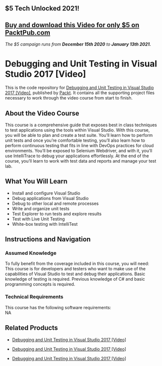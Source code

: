 ## $5 Tech Unlocked 2021!
[Buy and download this Video for only $5 on PacktPub.com](https://www.packtpub.com/product/debugging-and-unit-testing-in-visual-studio-2017-video/9781787287143)
-----
*The $5 campaign         runs from __December 15th 2020__ to __January 13th 2021.__*

# Debugging and Unit Testing in Visual Studio 2017 [Video]
This is the code repository for [Debugging and Unit Testing in Visual Studio 2017 [Video]](https://www.packtpub.com/application-development/debugging-and-unit-testing-visual-studio-2017-video?utm_source=github&utm_medium=repository&utm_campaign=9781787287143), published by [Packt](https://www.packtpub.com/?utm_source=github). It contains all the supporting project files necessary to work through the video course from start to finish.
## About the Video Course
This course is a comprehensive guide that exposes best in class techniques to test applications using the tools within Visual Studio. With this course, you will be able to plan and create a test suite. You’ll learn how to perform unit tests and once you’re comfortable testing, you’ll also learn how to perform continuous testing that fits in line with DevOps practices for cloud environments. You’ll be exposed to Selenium Webdriver, and with it, you’ll use IntelliTrace to debug your applications effortlessly. At the end of the course, you’ll learn to work with test data and reports and manage your test lab.	

<H2>What You Will Learn</H2>
<DIV class=book-info-will-learn-text>
<UL>
<LI>Install and configure Visual Studio 
<LI>Debug applications from Visual Studio 
<LI>Debug to other local and remote processes 
<LI>Write and organize unit tests 
<LI>Test Explorer to run tests and explore results 
<LI>Test with Live Unit Testing 
<LI>White-box testing with IntelliTest </LI></UL></DIV>

## Instructions and Navigation
### Assumed Knowledge
To fully benefit from the coverage included in this course, you will need:<br/>
This course is for developers and testers who want to make use of the capabilities of Visual Studio to test and debug their applications. Basic knowledge of testing is required. Previous knowledge of C# and basic programming concepts is required.	
### Technical Requirements
This course has the following software requirements:<br/>
NA

## Related Products
* [Debugging and Unit Testing in Visual Studio 2017 [Video]](https://www.packtpub.com/application-development/debugging-and-unit-testing-visual-studio-2017-video?utm_source=github&utm_medium=repository&utm_campaign=9781787287143)

* [Debugging and Unit Testing in Visual Studio 2017 [Video]](https://www.packtpub.com/application-development/debugging-and-unit-testing-visual-studio-2017-video?utm_source=github&utm_medium=repository&utm_campaign=9781787287143)

* [Debugging and Unit Testing in Visual Studio 2017 [Video]](https://www.packtpub.com/application-development/debugging-and-unit-testing-visual-studio-2017-video?utm_source=github&utm_medium=repository&utm_campaign=9781787287143)


